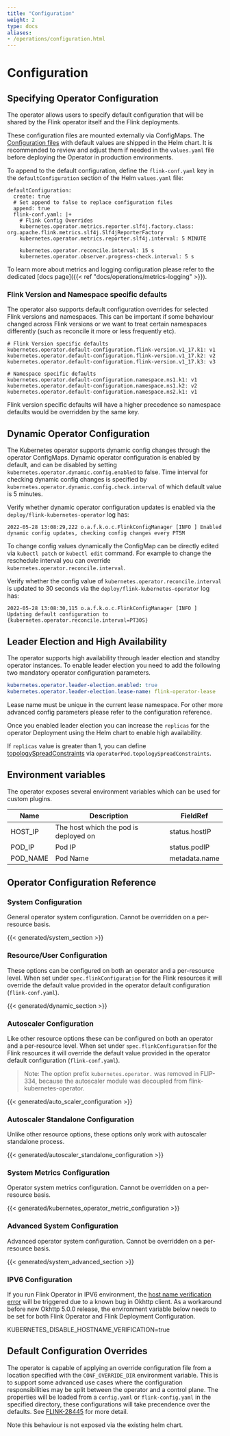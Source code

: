 ```yaml
---
title: "Configuration"
weight: 2
type: docs
aliases:
- /operations/configuration.html
---
```

<!--
Licensed to the Apache Software Foundation (ASF) under one
or more contributor license agreements.  See the NOTICE file
distributed with this work for additional information
regarding copyright ownership.  The ASF licenses this file
to you under the Apache License, Version 2.0 (the
"License"); you may not use this file except in compliance
with the License.  You may obtain a copy of the License at

  http://www.apache.org/licenses/LICENSE-2.0

Unless required by applicable law or agreed to in writing,
software distributed under the License is distributed on an
"AS IS" BASIS, WITHOUT WARRANTIES OR CONDITIONS OF ANY
KIND, either express or implied.  See the License for the
specific language governing permissions and limitations
under the License.
-->

# Configuration

## Specifying Operator Configuration

The operator allows users to specify default configuration that will be shared by the Flink operator itself and the Flink deployments.

These configuration files are mounted externally via ConfigMaps. The [Configuration files](https://github.com/apache/flink-kubernetes-operator/tree/main/helm/flink-kubernetes-operator/conf) with default values are shipped in the Helm chart. It is recommended to review and adjust them if needed in the `values.yaml` file before deploying the Operator in production environments.

To append to the default configuration, define the `flink-conf.yaml` key in the `defaultConfiguration` section of the Helm `values.yaml` file:

```
defaultConfiguration:
  create: true
  # Set append to false to replace configuration files
  append: true
  flink-conf.yaml: |+
    # Flink Config Overrides
    kubernetes.operator.metrics.reporter.slf4j.factory.class: org.apache.flink.metrics.slf4j.Slf4jReporterFactory
    kubernetes.operator.metrics.reporter.slf4j.interval: 5 MINUTE

    kubernetes.operator.reconcile.interval: 15 s
    kubernetes.operator.observer.progress-check.interval: 5 s
```

To learn more about metrics and logging configuration please refer to the dedicated [docs page]({{< ref "docs/operations/metrics-logging" >}}).

### Flink Version and Namespace specific defaults

The operator also supports default configuration overrides for selected Flink versions and namespaces. This can be important if some behaviour changed across Flink versions or we want to treat certain namespaces differently (such as reconcile it more or less frequently etc).

```
# Flink Version specific defaults 
kubernetes.operator.default-configuration.flink-version.v1_17.k1: v1
kubernetes.operator.default-configuration.flink-version.v1_17.k2: v2
kubernetes.operator.default-configuration.flink-version.v1_17.k3: v3

# Namespace specific defaults
kubernetes.operator.default-configuration.namespace.ns1.k1: v1
kubernetes.operator.default-configuration.namespace.ns1.k2: v2
kubernetes.operator.default-configuration.namespace.ns2.k1: v1
```

Flink version specific defaults will have a higher precedence so namespace defaults would be overridden by the same key.

## Dynamic Operator Configuration

The Kubernetes operator supports dynamic config changes through the operator ConfigMaps. Dynamic operator configuration is enabled by default, and can be disabled by setting `kubernetes.operator.dynamic.config.enabled` to false. Time interval for checking dynamic config changes is specified by `kubernetes.operator.dynamic.config.check.interval` of which default value is 5 minutes.

Verify whether dynamic operator configuration updates is enabled via the `deploy/flink-kubernetes-operator` log has:

```
2022-05-28 13:08:29,222 o.a.f.k.o.c.FlinkConfigManager [INFO ] Enabled dynamic config updates, checking config changes every PT5M
```

To change config values dynamically the ConfigMap can be directly edited via `kubectl patch` or `kubectl edit` command. For example to change the reschedule interval you can override `kubernetes.operator.reconcile.interval`.

Verify whether the config value of `kubernetes.operator.reconcile.interval` is updated to 30 seconds via the `deploy/flink-kubernetes-operator` log has:

```text
2022-05-28 13:08:30,115 o.a.f.k.o.c.FlinkConfigManager [INFO ] Updating default configuration to {kubernetes.operator.reconcile.interval=PT30S}
```

## Leader Election and High Availability

The operator supports high availability through leader election and standby operator instances. To enable leader election you need to add the following two mandatory operator configuration parameters.

```yaml
kubernetes.operator.leader-election.enabled: true
kubernetes.operator.leader-election.lease-name: flink-operator-lease
```

Lease name must be unique in the current lease namespace. For other more advanced config parameters please refer to the configuration reference.

Once you enabled leader election you can increase the `replicas` for the operator Deployment using the Helm chart to enable high availability.

If `replicas` value is greater than 1, you can define [topologySpreadConstraints](https://kubernetes.io/docs/concepts/scheduling-eviction/topology-spread-constraints/)
via `operatorPod.topologySpreadConstraints`.


## Environment variables
The operator exposes several environment variables which can be used for custom plugins.

| Name     | Description                           | FieldRef      |
|----------|---------------------------------------|---------------|
| HOST_IP  | The host which the pod is deployed on | status.hostIP |
| POD_IP   | Pod IP                                | status.podIP  |
| POD_NAME | Pod Name                              | metadata.name |

## Operator Configuration Reference

### System Configuration

General operator system configuration. Cannot be overridden on a per-resource basis.

{{< generated/system_section >}}

### Resource/User Configuration

These options can be configured on both an operator and a per-resource level. When set under `spec.flinkConfiguration` for the Flink resources it will override the default value provided in the operator default configuration (`flink-conf.yaml`).

{{< generated/dynamic_section >}}

### Autoscaler Configuration

Like other resource options these can be configured on both an operator and a per-resource level. When set under `spec.flinkConfiguration` for the Flink resources it will override the default value provided in the operator default configuration (`flink-conf.yaml`).

> Note: The option prefix `kubernetes.operator.` was removed in FLIP-334, because the autoscaler module was decoupled from flink-kubernetes-operator.

{{< generated/auto_scaler_configuration >}}

### Autoscaler Standalone Configuration

Unlike other resource options, these options only work with autoscaler standalone process.

{{< generated/autoscaler_standalone_configuration >}}

### System Metrics Configuration

Operator system metrics configuration. Cannot be overridden on a per-resource basis.

{{< generated/kubernetes_operator_metric_configuration >}}

### Advanced System Configuration

Advanced operator system configuration. Cannot be overridden on a per-resource basis.

{{< generated/system_advanced_section >}}

### IPV6 Configuration

If you run Flink Operator in IPV6 environment, the [host name verification error](https://issues.apache.org/jira/browse/FLINK-32777) will be triggered
due to a known bug in Okhttp client. As a workaround before new Okhttp 5.0.0 release, the environment variable below needs to be set 
for both Flink Operator and Flink Deployment Configuration.

KUBERNETES_DISABLE_HOSTNAME_VERIFICATION=true

## Default Configuration Overrides

The operator is capable of applying an override configuration file from a location specified with the `CONF_OVERRIDE_DIR` environment variable.
This is to support some advanced use cases where the configuration responsibilities may be split between the operator and a control plane. The 
properties will be loaded from a `config.yaml` or `flink-config.yaml` in the specified directory, these configurations will take precendence 
over the defaults. See [FLINK-28445](https://issues.apache.org/jira/browse/FLINK-28445) for more detail.

Note this behaviour is not exposed via the existing helm chart.
